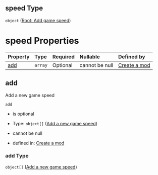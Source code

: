 ## speed Type

`object` ([Root: Add game speed](generic-properties-root-add-game-speed.md))

# speed Properties

| Property    | Type    | Required | Nullable       | Defined by                                                                                                                 |
| :---------- | :------ | :------- | :------------- | :------------------------------------------------------------------------------------------------------------------------- |
| [add](#add) | `array` | Optional | cannot be null | [Create a mod](generic-properties-root-add-game-speed-properties-add-speed.md "mod.json#/properties/speed/properties/add") |

## add

Add a new game speed

`add`

*   is optional

*   Type: `object[]` ([Add a new game speed](generic-properties-root-add-game-speed-properties-add-speed-add-a-new-game-speed.md))

*   cannot be null

*   defined in: [Create a mod](generic-properties-root-add-game-speed-properties-add-speed.md "mod.json#/properties/speed/properties/add")

### add Type

`object[]` ([Add a new game speed](generic-properties-root-add-game-speed-properties-add-speed-add-a-new-game-speed.md))
